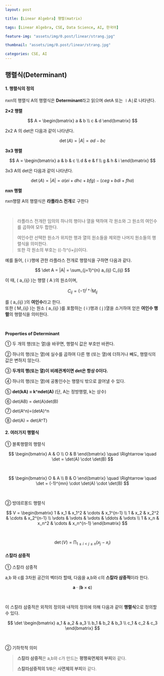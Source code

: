```yaml
---
layout: post

title: [Linear Algebra] 행렬(matrix)

tags: [Linear Algebra, CSE, Data Science, AI, 한국어]

feature-img: "assets/img/0.post/linear/strang.jpg"

thumbnail: "assets/img/0.post/linear/strang.jpg"

categories: CSE, AI
---
```


## 행렬식(Determinant)

#### 1. 행렬식의 정의

nxn의 행렬식 A의 행렬식은 **Determinant**라고 읽으며 detA 또는 ∣A∣로 나타낸다.<br>

**2×2 행렬**

$$
A =
\begin{bmatrix}
a & b \\
c & d
\end{bmatrix}
$$

2x2 A 의 det은 다음과 같이 나타낸다.

$$
\det(A) = |A| = ad - bc
$$

**3x3 행렬**

$$
 A =
\begin{bmatrix}
a & b & c \\
d & e & f \\
g & h & i
\end{bmatrix}
$$

3x3 A의 det은 다음과 같이 나타낸다.

$$
\det(A) = |A| = a(ei + dhc + bfg) - (ceg + bdi + fha)
$$

**nxn 행렬**<br>

nxn행렬 A의 행렬식은 **라플라스 전개**로 구한다

<br>

> 라플라스 전개란 임의의 하나의 행이나 열을 택하여 각 원소와 그 원소의 여인수를 곱하여 모두 합한다. <br>
> 
> 여인수란 선택한 원소가 위치한 행과 열의 원소들을 제외한 나머지 원소들의 행렬식을 의미한다. <br>
> 또한 각 원소의 부호는 \((-1)^{i+j}\)이다.

예를 들어, \( i \)행에 관한 라플라스 전개로 행렬식을 구하면 다음과 같다.

$$
\det A = |A| = \sum_{j=1}^{n} a_{ij} C_{ij}
$$

이 때, \( a_{ij} \)는 행렬 \( A \)의 원소이며,

$$
C_{ij} = (-1)^{i+j} M_{ij}
$$

를 \( a_{ij} \)의 **여인수**라고 한다. <br>
또한 \( M_{ij} \)는 원소 \( a_{ij} \)를 포함하는 \( i \)행과 \( j \)열을 소거하여 얻은 **여인수 행렬**의 행렬식을 의미한다.

<br>

**Properties of Determinant**

① 두 개의 행(또는 열)을 바꾸면, 행렬식 값은 부호만 바뀐다. <br>

② 하나의 행(또는 열)에 실수를 곱하여 다른 행 (또는 열)에 더하거나 빼도, 행렬식의 값은 변하지 않는다. <br>

③ **두개의 행(또는 열)이 비례관계이면 det은 항상 0이다.**

④ 하나의 행(또는 열)에 공통인수는 행렬식 밖으로 끌어낼 수 있다.

⑤ **det(kA) = k^ndet(A)** (단, A는 정방행렬, k는 상수)

⑥ det(AB) = det(A)det(B)

⑦ det(A^n)=(detA)^n

⑧ det(A) = det(A^T)

#### 2. 여러가지 행렬식

① 블록행렬의 행렬식

$$
\begin{bmatrix}
A & O \\
O & B
\end{bmatrix}
\quad \Rightarrow \quad
\det =
\det(A) \cdot \det(B)
$$

<br>

$$
\begin{bmatrix}
O & A \\
B & O
\end{bmatrix}
\quad \Rightarrow \quad
\det = (-1)^{mn} \cdot \det(A) \cdot \det(B)
$$

<br>

② 방데르몽드 행렬식

$$
V =
\begin{bmatrix}
1 & x_1 & x_1^2 & \cdots & x_1^{n-1} \\
1 & x_2 & x_2^2 & \cdots & x_2^{n-1} \\
\vdots & \vdots & \vdots & \ddots & \vdots \\
1 & x_n & x_n^2 & \cdots & x_n^{n-1}
\end{bmatrix}
$$

<br>

$$
\det(V) = \prod_{1 \le i < j \le n} (x_j - x_i)
$$

#### 스칼라 삼중적

① 스칼라 삼중적

a,b 와 c를 3차원 공간의 벡터라 할때, 다음을 a,b와 c의 **스칼라 삼중적**이라 한다.

$$
\mathbf{a} \cdot (\mathbf{b} \times \mathbf{c})
$$

<br>

이 스칼라 삼중적은 외적의 정의와 내적의 정의에 의해 다음과 같이 **행렬식**으로 정의할 수 있다.

$$
\det \begin{bmatrix}
a_1 & a_2 & a_3 \\
b_1 & b_2 & b_3 \\
c_1 & c_2 & c_3
\end{bmatrix}
$$

<br>

② 기하학적 의미

> **스칼라 삼중적**은 a,b와 c가 만드는 **평행육면체의 부피**와 같다.
> 
> **스칼라삼중적의 1/6**은 **사면체의 부피**와 같다.
